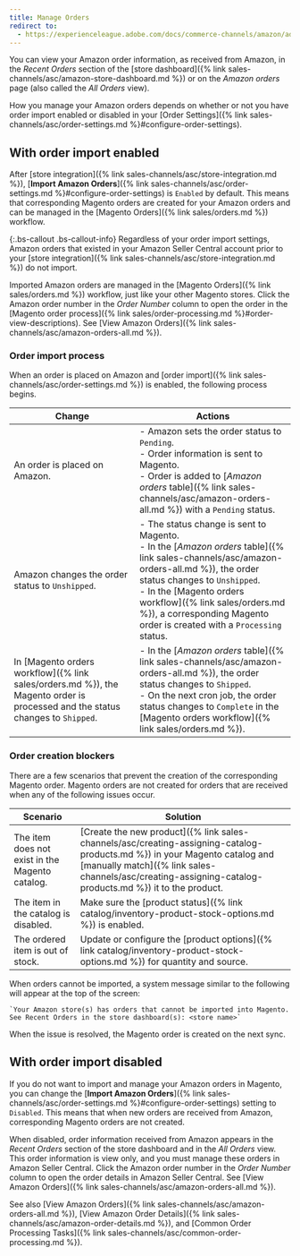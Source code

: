 ```yaml
---
title: Manage Orders
redirect to:
  - https://experienceleague.adobe.com/docs/commerce-channels/amazon/admin-orders/managing-orders.html
---
```



You can view your Amazon order information, as received from Amazon, in the _Recent Orders_ section of the [store dashboard]({% link sales-channels/asc/amazon-store-dashboard.md %}) or on the _Amazon orders_ page (also called the _All Orders_ view).

How you manage your Amazon orders depends on whether or not you have order import enabled or disabled in your [Order Settings]({% link sales-channels/asc/order-settings.md %}#configure-order-settings).

## With order import enabled

After [store integration]({% link sales-channels/asc/store-integration.md %}), [**Import Amazon Orders**]({% link sales-channels/asc/order-settings.md %}#configure-order-settings) is `Enabled` by default. This means that corresponding Magento orders are created for your Amazon orders and can be managed in the [Magento Orders]({% link sales/orders.md %}) workflow.

{:.bs-callout .bs-callout-info}
Regardless of your order import settings, Amazon orders that existed in your Amazon Seller Central account prior to your [store integration]({% link sales-channels/asc/store-integration.md %}) do not import.

Imported Amazon orders are managed in the [Magento Orders]({% link sales/orders.md %}) workflow, just like your other Magento stores. Click the Amazon order number in the _Order Number_ column to open the order in the [Magento order process]({% link sales/order-processing.md %}#order-view-descriptions). See [View Amazon Orders]({% link sales-channels/asc/amazon-orders-all.md %}).

### Order import process

When an order is placed on Amazon and [order import]({% link sales-channels/asc/order-settings.md %}) is enabled, the following process begins.

|Change |Actions|
|---|---|
|An order is placed on Amazon. |- Amazon sets the order status to `Pending`.<br />- Order information is sent to Magento.<br />- Order is added to [_Amazon orders_ table]({% link sales-channels/asc/amazon-orders-all.md %}) with a `Pending` status. |
|Amazon changes the order status to `Unshipped`. |- The status change is sent to Magento.<br />- In the [_Amazon orders_ table]({% link sales-channels/asc/amazon-orders-all.md %}), the order status changes to `Unshipped`.<br />- In the [Magento orders workflow]({% link sales/orders.md %}), a corresponding Magento order is created with a `Processing` status. |
|In [Magento orders workflow]({% link sales/orders.md %}), the Magento order is processed and the status changes to `Shipped`. |- In the [_Amazon orders_ table]({% link sales-channels/asc/amazon-orders-all.md %}), the order status changes to `Shipped`.<br />- On the next cron job, the order status changes to `Complete` in the [Magento orders workflow]({% link sales/orders.md %}). |

### Order creation blockers

There are a few scenarios that prevent the creation of the corresponding Magento order. Magento orders are not created for orders that are received when any of the following issues occur.

|Scenario|Solution|
|---|---|
|The item does not exist in the Magento catalog. |[Create the new product]({% link sales-channels/asc/creating-assigning-catalog-products.md %}) in your Magento catalog and [manually match]({% link sales-channels/asc/creating-assigning-catalog-products.md %}) it to the product. |
|The item in the catalog is disabled. |Make sure the [product status]({% link catalog/inventory-product-stock-options.md %}) is enabled. |
|The ordered item is out of stock. |Update or configure the [product options]({% link catalog/inventory-product-stock-options.md %}) for quantity and source. |

When orders cannot be imported, a system message similar to the following will appear at the top of the screen:

    `Your Amazon store(s) has orders that cannot be imported into Magento. See Recent Orders in the store dashboard(s): <store name>`

When the issue is resolved, the Magento order is created on the next sync.

## With order import disabled

If you do not want to import and manage your Amazon orders in Magento, you can change the [**Import Amazon Orders**]({% link sales-channels/asc/order-settings.md %}#configure-order-settings) setting to `Disabled`. This means that when new orders are received from Amazon, corresponding Magento orders are not created.

When disabled, order information received from Amazon appears in the _Recent Orders_ section of the store dashboard and in the _All Orders_ view. This order information is view only, and you must manage these orders in Amazon Seller Central. Click the Amazon order number in the _Order Number_ column to open the order details in Amazon Seller Central. See [View Amazon Orders]({% link sales-channels/asc/amazon-orders-all.md %}).

See also [View Amazon Orders]({% link sales-channels/asc/amazon-orders-all.md %}), [View Amazon Order Details]({% link sales-channels/asc/amazon-order-details.md %}), and [Common Order Processing Tasks]({% link sales-channels/asc/common-order-processing.md %}).
